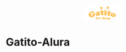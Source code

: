 
<div id="header" align="center">
  <img src="https://github.com/Gotera/Gatito-Alura/blob/main/assets/splash.png" width="100"/>
</div>

# Gatito-Alura
